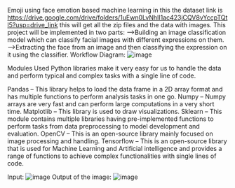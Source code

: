 Emoji using face emotion based machine learning in this the dataset link is https://drive.google.com/drive/folders/1uEwn0LvNhlI1ac423jCQV8vYccpTQtl5?usp=drive_link this will get all the 
zip files and the data with images.
This project will be implemented in two parts:
-->Building an image classification model which can classify facial images with different expressions on them.
-->Extracting the face from an image and then classifying the expression on it using the classifier.
Workflow Diagram:
![image](https://github.com/Prasannnnn/Machine-Learning-Projects/assets/122286297/eca1fdd8-b181-4baf-b054-928febdc0db0)

Modules Used
Python libraries make it very easy for us to handle the data and perform typical and complex tasks with a single line of code.

Pandas – This library helps to load the data frame in a 2D array format and has multiple functions to perform analysis tasks in one go.
Numpy – Numpy arrays are very fast and can perform large computations in a very short time.
Matplotlib – This library is used to draw visualizations.
Sklearn – This module contains multiple libraries having pre-implemented functions to perform tasks from data preprocessing to model development and evaluation.
OpenCV – This is an open-source library mainly focused on image processing and handling.
Tensorflow – This is an open-source library that is used for Machine Learning and Artificial intelligence and provides a range of functions to achieve complex functionalities with single lines of code.
 
 
 
 
 
 
 
 
 
 
 
 
 
 
 
 Input:
 ![image](https://github.com/Prasannnnn/Machine-Learning-Projects/assets/122286297/5d59d0bd-2953-46eb-b51f-11dcd3dfc639) 
 Output of the image:
 ![image](https://github.com/Prasannnnn/Machine-Learning-Projects/assets/122286297/ed50da49-f3a6-4586-b69d-918076adb0eb)
